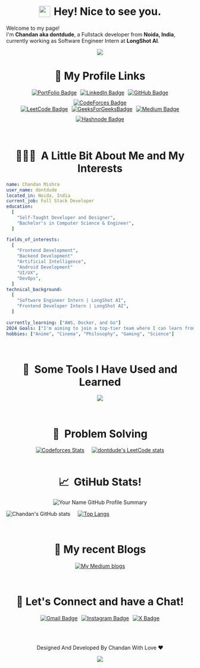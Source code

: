 <h1 style="display: flex; justify-content: center; align-items: center; gap: 10px;"><img src="https://emojis.slackmojis.com/emojis/images/1531849430/4246/blob-sunglasses.gif?1531849430" width="30"/> Hey! Nice to see you.</h1>


<p>Welcome to my page! </br> I'm  <b>Chandan aka dontdude</b>, a Fullstack developer from
<b>Noida, India</b>, currently working as Software Engineer Intern at <b>LongShot AI</b>. 


<p align="center">
<img src="https://profile-counter.glitch.me/dontdude/count.svg" />
</p>

<h1 align="center">
  🔗&nbsp;My Profile Links
</h1>

<div align="center" style="display: flex; flex-wrap: wrap; margin: 0 auto; width: 100%; align-items: center; justify-content: center; gap: 10px">

<a href="https://mchandan.me/">
    <img src="https://img.shields.io/badge/website-000000?style=for-the-badge&logo=About.me&logoColor=white" alt="PortFolio Badge">
</a>
<a href="https://www.linkedin.com/in/chandan-dontdude/">
    <img src="https://img.shields.io/badge/LinkedIn-0077B5?style=for-the-badge&logo=linkedin&logoColor=white" alt="LinkedIn Badge">
</a>
<a href="https://github.com/dontdude">
    <img src="https://img.shields.io/badge/GitHub-100000?style=for-the-badge&logo=github&logoColor=white" alt="GitHub Badge">
</a>
<a href="https://codeforces.com/profile/dontDude">
    <img src="https://img.shields.io/badge/Codeforces-445f9d?style=for-the-badge&logo=Codeforces&logoColor=white" alt="CodeForces Badge">
</a>
</div>
<div align="center" style="display: flex; flex-wrap: wrap; margin: 0 auto; width: 100%; align-items: center; justify-content: center; gap: 10px">
<a href="https://leetcode.com/dontdude/">
    <img src="https://img.shields.io/badge/-LeetCode-FFA116?style=for-the-badge&logo=LeetCode&logoColor=black" alt="LeetCode Badge">
</a>
<a href="https://auth.geeksforgeeks.org/user/dontdude/practice">
    <img src="https://img.shields.io/badge/GeeksforGeeks-298D46?style=for-the-badge&logo=geeksforgeeks&logoColor=white" alt="GeeksForGeeksBadge">
</a>
<a href="https://medium.com/@imchandan1947">
    <img src="https://img.shields.io/badge/Medium-12100E?style=for-the-badge&logo=medium&logoColor=white" alt="Medium Badge">
</a>
<a href="https://hashnode.com/@dontdude">
    <img src="https://img.shields.io/badge/Hashnode-2962FF?style=for-the-badge&logo=hashnode&logoColor=white" alt="Hashnode Badge">
</a>
</div>

<br>
<br>

<h1 align="center"> 👨🏻‍💻 &nbsp;A Little Bit About Me and My Interests</h1>

```yaml
name: Chandan Mishra
user_name: dontdude
located_in: Noida, India
current_job: Full Stack Developer
education:
  [
    "Self-Taught Developer and Designer",
    "Bachelor's in Computer Science & Engineer",
  ]

fields_of_interests:
  [
    "Frontend Development",
    "Backend Development"
    "Artificial Intelligence",
    "Android Development"
    "UI/UX",
    "DevOps",
  ]
technical_background:
  [
    "Software Engineer Intern | LongShot AI",
    "Frontend Developer Intern | LongShot AI",
  ]
  
currently_learning: ["AWS, Docker, and Go"]
2024 Goals: ["I'm aiming to join a top-tier team where I can learn from seasoned professionals and make a significant impact. Let's make exceptional things happen together."]
hobbies: ["Anime", "Cinema", "Philosophy", "Gaming", "Science"]
```
  
<br>
  
  
<h1 align="center"> 🚀 &nbsp;Some Tools I Have Used and Learned</h1>
<p align="left">
<p align="center">
  <a href="https://skillicons.dev">
    <img src="https://skillicons.dev/icons?i=js,ts,cpp,react,nextjs,vue,nodejs,redux,tailwind,express,mongodb,vuetify,jest,postman,figma,vscode,git,github,bitbucket,docker,aws,angular,bash,androidstudio,devto,notion,go,linux,mysql,babel,html,css" />
  </a>
</p>
</p>

<br>

<h1 align="center"> 🧠 &nbsp;Problem Solving</h1>
<!-- My Probelm solving stats -->
<div align="center" style="display: flex; justify-content: center; align-items: center; gap: 20px;">
  <a href="https://codeforces.com/profile/dontdude">
    <img src="https://codeforces-readme-stats.vercel.app/api/card?username=dontdude&theme=dark" alt="Codeforces Stats" />
  </a>
  <a href="https://leetcode.com/dontdude/">
    <img src="https://leetcode-stats-six.vercel.app/api?username=dontdude&theme=dark" alt="dontdude's LeetCode stats" />
  </a>
</div>

<br>

<h1 align="center"> 📈 &nbsp;GtiHub Stats!</h1>

<p align="center">
<img src="https://github-profile-summary-cards.vercel.app/api/cards/profile-details?username=dontdude&theme=dark" alt="Your Name GitHub Profile Summary"/>
</p>

<!-- My GitHub stats -->
<p align="center" style="display: flex; align-items: center; gap: 20px;">
  <img src="https://github-readme-stats.vercel.app/api?username=dontdude&theme=dark&show_icons=true&card_width=320" alt="Chandan's GitHub stats"/>
  <a href="https://github.com/dontdude/github-readme-stats">
    <img src="https://github-readme-stats.vercel.app/api/top-langs/?username=dontdude&theme=dark&layout=compact&card_width=320" alt="Top Langs" />
  </a>
</p>

<br>

<!-- My published blogs -->
<h1 align="center"> 📃 My recent Blogs</h1>
<p align="center">
  <a href="https://medium.com/@imchandan1947">
    <img src="https://github-readme-medium.vercel.app/?username=imchandan1947&limit=1&bg=151515&text=#9f9f9f" alt="My Medium blogs" />
  </a>
</p>

<br>

<h1 align="center">💬&nbsp;Let's Connect and have a Chat!</h1>
<div align="center" style="display: flex; flex-wrap: wrap; margin: 0 auto; width: 100%; align-items: center; justify-content: center; gap: 10px">
<a href="mailto:mishrachandan.dd@gmail.com">
    <img src="https://img.shields.io/badge/Gmail-D14836?style=for-the-badge&logo=gmail&logoColor=white" alt="Gmail Badge">
</a>
<a href="https://www.instagram.com/d0ntdude/">
    <img src="https://img.shields.io/badge/Instagram-E4405F?style=for-the-badge&logo=instagram&logoColor=white" alt="Instagram Badge">
</a>
<a href="https://x.com/d0ntdude">
    <img src="https://img.shields.io/badge/X-000000?style=for-the-badge&logo=x&logoColor=white" alt="X Badge">
</a>

</div>

<br><br>
<p align="center">Designed And Developed By Chandan With Love ❤️</p>
<p align="center">
  <img src="https://capsule-render.vercel.app/api?type=waving&color=gradient&height=100&section=footer"/>
</p>
